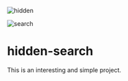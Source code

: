 ![hidden](https://user-images.githubusercontent.com/62251171/148967340-c1539e2a-b20c-4e83-bff7-b510adf3025b.png)

![search](https://user-images.githubusercontent.com/62251171/148967350-a0cfaa05-4e18-44a4-b97b-c28155f0029b.png)


# hidden-search

This is an interesting and simple project.


